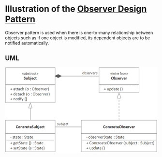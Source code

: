 # Illustration of the [Observer Design Pattern](https://refactoring.guru/design-patterns/observer)

Observer pattern is used when there is one-to-many relationship between objects such as if one object is modified, its dependent objects are to be notified automatically.
## UML

![Observer Design Pattern](observer.png)
